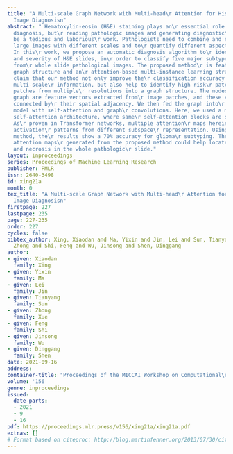 ```yaml
---
title: "A Multi-scale Graph Network with Multi-head\r Attention for Histopathology
  Image Diagnosisn"
abstract: " Hematoxylin-eosin (H&E) staining plays an\r essential role in brain glioma
  diagnosis, but\r reading pathologic images and generating diagnostic\r reports can
  be a tedious and laborious\r work. Pathologists need to combine and navigate\r extremely
  large images with different scales and to\r quantify different aspects for subtyping.
  In this\r work, we propose an automatic diagnosis algorithm to\r identify cell types
  and severity of H&E slides, in\r order to classify five major subtypes of glioma
  from\r whole slide pathological images. The proposed method\r is featured by a pyramid
  graph structure and an\r attention-based multi-instance learning strategy. We\r
  claim that our method not only improve the\r classification accuracy by utilizing
  multi-scale\r information, but also help to identify high risk\r patches. We summarized
  patches from multiple\r resolutions into a graph structure. The nodes of the\r pyramid
  graph are feature vectors extracted from\r image patches, and these vectors are
  connected by\r their spatial adjacency. We then fed the graph into\r the proposed
  model with self-attention and graph\r convolutions. Here, we used a multi-head\r
  self-attention architecture, where same\r self-attention blocks are stacked in parallel.
  As\r proven in Transformer networks, multiple attention\r maps herein capture comprehensive
  activation\r patterns from different subspace\r representation. Using the proposed
  method, the\r results show a 70% accuracy for glioma\r subtyping. The multiresolution
  attention maps\r generated from the proposed method could help locate\r proliferations
  and necrosis in the whole pathologic\r slide."
layout: inproceedings
series: Proceedings of Machine Learning Research
publisher: PMLR
issn: 2640-3498
id: xing21a
month: 0
tex_title: "A Multi-scale Graph Network with Multi-head\r Attention for Histopathology
  Image Diagnosisn"
firstpage: 227
lastpage: 235
page: 227-235
order: 227
cycles: false
bibtex_author: Xing, Xiaodan and Ma, Yixin and Jin, Lei and Sun, Tianyang and Xue,
  Zhong and Shi, Feng and Wu, Jinsong and Shen, Dinggang
author:
- given: Xiaodan
  family: Xing
- given: Yixin
  family: Ma
- given: Lei
  family: Jin
- given: Tianyang
  family: Sun
- given: Zhong
  family: Xue
- given: Feng
  family: Shi
- given: Jinsong
  family: Wu
- given: Dinggang
  family: Shen
date: 2021-09-16
address:
container-title: "Proceedings of the MICCAI Workshop on Computational\r Pathology"
volume: '156'
genre: inproceedings
issued:
  date-parts:
  - 2021
  - 9
  - 16
pdf: https://proceedings.mlr.press/v156/xing21a/xing21a.pdf
extras: []
# Format based on citeproc: http://blog.martinfenner.org/2013/07/30/citeproc-yaml-for-bibliographies/
---
```

